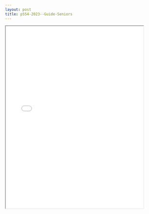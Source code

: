 ```yaml
---
layout: post
title: p554-2023--Guide-Seniors
---
```


<div class="pdf-container">
<iframe src="/ea/assets/pdfs/p554-2023--Guide-Seniors.pdf" height="600" width="90%" allowFullScreen="true"></iframe>
</div>

